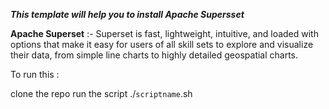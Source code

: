 ***This template will help you to install Apache Supersset***

**Apache Superset** :-   Superset is fast, lightweight, intuitive, and loaded with options that make it easy for users of all skill sets to explore and visualize their data, from simple line charts to highly detailed geospatial charts.

To run this :

clone the repo
run the script ./`scriptname`.sh
